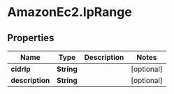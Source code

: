 # AmazonEc2.IpRange

## Properties

Name | Type | Description | Notes
------------ | ------------- | ------------- | -------------
**cidrIp** | **String** |  | [optional] 
**description** | **String** |  | [optional] 


